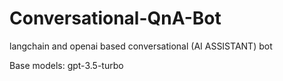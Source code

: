 # Conversational-QnA-Bot
langchain and openai based conversational (AI ASSISTANT) bot

Base models:
gpt-3.5-turbo
